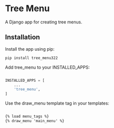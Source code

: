 # Tree Menu

A Django app for creating tree menus.

## Installation

Install the app using pip:

```sh
pip install tree_menu322
```
Add tree_menu to your INSTALLED_APPS:

```python

INSTALLED_APPS = [
    ...
    'tree_menu',
]
```

Use the draw_menu template tag in your templates:

```html

{% load menu_tags %}
{% draw_menu 'main_menu' %}
```